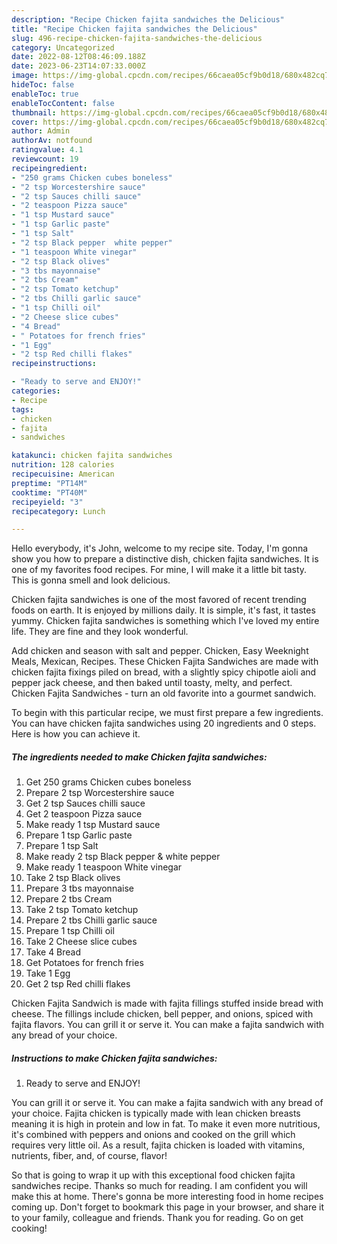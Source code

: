 ```yaml
---
description: "Recipe Chicken fajita sandwiches the Delicious"
title: "Recipe Chicken fajita sandwiches the Delicious"
slug: 496-recipe-chicken-fajita-sandwiches-the-delicious
category: Uncategorized
date: 2022-08-12T08:46:09.188Z
date: 2023-06-23T14:07:33.000Z
image: https://img-global.cpcdn.com/recipes/66caea05cf9b0d18/680x482cq70/chicken-fajita-sandwiches-recipe-main-photo.jpg
hideToc: false
enableToc: true
enableTocContent: false
thumbnail: https://img-global.cpcdn.com/recipes/66caea05cf9b0d18/680x482cq70/chicken-fajita-sandwiches-recipe-main-photo.jpg
cover: https://img-global.cpcdn.com/recipes/66caea05cf9b0d18/680x482cq70/chicken-fajita-sandwiches-recipe-main-photo.jpg
author: Admin
authorAv: notfound
ratingvalue: 4.1
reviewcount: 19
recipeingredient:
- "250 grams Chicken cubes boneless"
- "2 tsp Worcestershire sauce"
- "2 tsp Sauces chilli sauce"
- "2 teaspoon Pizza sauce"
- "1 tsp Mustard sauce"
- "1 tsp Garlic paste"
- "1 tsp Salt"
- "2 tsp Black pepper  white pepper"
- "1 teaspoon White vinegar"
- "2 tsp Black olives"
- "3 tbs mayonnaise"
- "2 tbs Cream"
- "2 tsp Tomato ketchup"
- "2 tbs Chilli garlic sauce"
- "1 tsp Chilli oil"
- "2 Cheese slice cubes"
- "4 Bread"
- " Potatoes for french fries"
- "1 Egg"
- "2 tsp Red chilli flakes"
recipeinstructions:

- "Ready to serve and ENJOY!"
categories:
- Recipe
tags:
- chicken
- fajita
- sandwiches

katakunci: chicken fajita sandwiches 
nutrition: 128 calories
recipecuisine: American
preptime: "PT14M"
cooktime: "PT40M"
recipeyield: "3"
recipecategory: Lunch

---
```



Hello everybody, it's John, welcome to my recipe site. Today, I'm gonna show you how to prepare a distinctive dish, chicken fajita sandwiches. It is one of my favorites food recipes. For mine, I will make it a little bit tasty. This is gonna smell and look delicious.

Chicken fajita sandwiches is one of the most favored of recent trending foods on earth. It is enjoyed by millions daily. It is simple, it's fast, it tastes yummy. Chicken fajita sandwiches is something which I've loved my entire life. They are fine and they look wonderful.

Add chicken and season with salt and pepper. Chicken, Easy Weeknight Meals, Mexican, Recipes. These Chicken Fajita Sandwiches are made with chicken fajita fixings piled on bread, with a slightly spicy chipotle aioli and pepper jack cheese, and then baked until toasty, melty, and perfect. Chicken Fajita Sandwiches - turn an old favorite into a gourmet sandwich.


To begin with this particular recipe, we must first prepare a few ingredients. You can have chicken fajita sandwiches using 20 ingredients and 0 steps. Here is how you can achieve it.

<!--inarticleads1-->

##### The ingredients needed to make Chicken fajita sandwiches:

1. Get 250 grams Chicken cubes boneless
1. Prepare 2 tsp Worcestershire sauce
1. Get 2 tsp Sauces chilli sauce
1. Get 2 teaspoon Pizza sauce
1. Make ready 1 tsp Mustard sauce
1. Prepare 1 tsp Garlic paste
1. Prepare 1 tsp Salt
1. Make ready 2 tsp Black pepper &amp; white pepper
1. Make ready 1 teaspoon White vinegar
1. Take 2 tsp Black olives
1. Prepare 3 tbs mayonnaise
1. Prepare 2 tbs Cream
1. Take 2 tsp Tomato ketchup
1. Prepare 2 tbs Chilli garlic sauce
1. Prepare 1 tsp Chilli oil
1. Take 2 Cheese slice cubes
1. Take 4 Bread
1. Get  Potatoes for french fries
1. Take 1 Egg
1. Get 2 tsp Red chilli flakes


Chicken Fajita Sandwich is made with fajita fillings stuffed inside bread with cheese. The fillings include chicken, bell pepper, and onions, spiced with fajita flavors. You can grill it or serve it. You can make a fajita sandwich with any bread of your choice. 

<!--inarticleads2-->

##### Instructions to make Chicken fajita sandwiches:


1. Ready to serve and ENJOY!

You can grill it or serve it. You can make a fajita sandwich with any bread of your choice. Fajita chicken is typically made with lean chicken breasts meaning it is high in protein and low in fat. To make it even more nutritious, it&#39;s combined with peppers and onions and cooked on the grill which requires very little oil. As a result, fajita chicken is loaded with vitamins, nutrients, fiber, and, of course, flavor! 

So that is going to wrap it up with this exceptional food chicken fajita sandwiches recipe. Thanks so much for reading. I am confident you will make this at home. There's gonna be more interesting food in home recipes coming up. Don't forget to bookmark this page in your browser, and share it to your family, colleague and friends. Thank you for reading. Go on get cooking!
